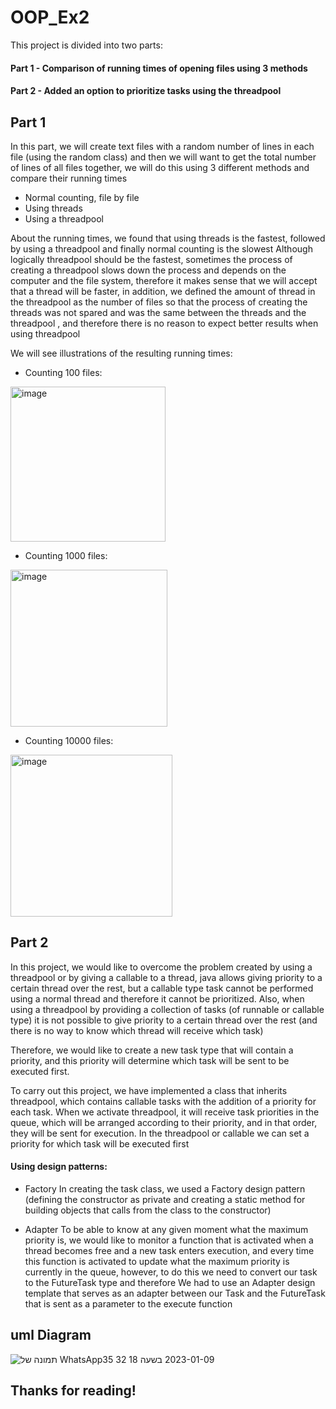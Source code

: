 # OOP_Ex2

This project is divided into two parts:
#### Part 1 - Comparison of running times of opening files using 3 methods
#### Part 2 - Added an option to prioritize tasks using the threadpool

## Part 1
In this part, we will create text files with a random number of lines in each file (using the random class) and then we will want to get the total number of lines of all files together, we will do this using 3 different methods and compare their running times

 - Normal counting, file by file
 - Using threads
 - Using a threadpool

About the running times, we found that using threads is the fastest, followed by using a threadpool and finally normal counting is the slowest
Although logically threadpool should be the fastest,  sometimes the process of creating a threadpool slows down the process and depends on the computer and the file system, therefore it makes sense that we will accept that a thread will be faster, in addition, we defined the amount of thread in the threadpool as the number of files so that the process of creating the threads was not spared and was the same between the threads and the threadpool , and therefore there is no reason to expect better results when using threadpool

We will see illustrations of the resulting running times:
- Counting 100 files:
<img width="248" alt="image" src="https://user-images.githubusercontent.com/98847692/211792565-7d97b86e-04f7-4b80-a8f8-07c3b3cb33ea.png">

- Counting 1000 files:
<img width="251" alt="image" src="https://user-images.githubusercontent.com/98847692/211793378-4b93328b-aab1-4234-9fbd-c18bd08c0e9b.png">


- Counting 10000 files:
<img width="259" alt="image" src="https://user-images.githubusercontent.com/98847692/211803897-1ab6b388-ac43-4209-936d-f636c4634065.png">






## Part 2
In this project, we would like to overcome the problem created by using a threadpool or by giving a callable<T> to a thread, java allows giving priority to a certain thread over the rest, but a callable<T> type task cannot be performed using a normal thread and therefore it cannot be prioritized.
Also, when using a threadpool by providing a collection of tasks (of runnable or callable type) it is not possible to give priority to a certain thread over the rest (and there is no way to know which thread will receive which task)

Therefore, we would like to create a new task type that will contain a priority, and this priority will determine which task will be sent to be executed first.

To carry out this project, we have implemented a class that inherits threadpool, which contains callable tasks with the addition of a priority for each task. When we activate threadpool, it will receive task priorities in the queue, which will be arranged according to their priority, and in that order, they will be sent for execution. In the threadpool or callable we can set a priority for which task will be executed first




#### Using design patterns:
- Factory 
In creating the task class, we used a Factory design pattern (defining the constructor as private and creating a static method for building objects that calls from the class to the constructor)

- Adapter
To be able to know at any given moment what the maximum priority is, we would like to monitor a function that is activated when a thread becomes free and a new task enters execution, and every time this function is activated to update what the maximum priority is currently in the queue, however, to do this we need to convert our task to the FutureTask type and therefore We had to use an Adapter design template that serves as an adapter between our Task and the FutureTask that is sent as a parameter to the execute function

## uml Diagram
![תמונה של WhatsApp‏ 2023-01-09 בשעה 18 32 35](https://user-images.githubusercontent.com/98847692/211846823-b823bb3e-9488-4ae5-8d27-284acd0cabc3.jpg)


## Thanks for reading!



